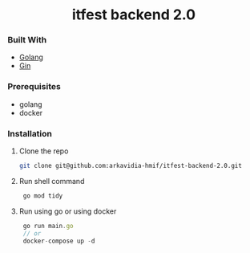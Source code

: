 <div align="center">
  <h1 align="center">itfest backend 2.0</h1>
</div>


### Built With

- [Golang](https://go.dev/)
- [Gin](https://gin-gonic.com/)


### Prerequisites

* golang
* docker

### Installation

1. Clone the repo
   ```sh
   git clone git@github.com:arkavidia-hmif/itfest-backend-2.0.git
   ```
2. Run shell command
   ```sh
    go mod tidy
   ```
3. Run using go or using docker
   ```js
    go run main.go
    // or
    docker-compose up -d
   ```

